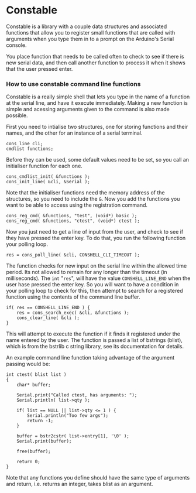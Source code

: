 # Constable

Constable is a library with a couple data structures and associated functions
that allow you to register small functions that are called with arguments when
you type them in to a prompt on the Arduino's Serial console.

You place function that needs to be called often to check to see if there is
new serial data, and then call another function to process it when it shows
that the user pressed enter.

### How to use constable command line functions

Constable is a really simple shell that lets you type in the name of a
function at the serial line, and have it execute immediately. Making a new
function is simple and acessing arguments given to the command is also made
possible.

First you need to intialise two structures, one for storing functions and
their names, and the other for an instance of a serial terminal.

    cons_line cli;
    cmdlist functions;

Before they can be used, some default values need to be set, so you call an
initialiser function for each one.

    cons_cmdlist_init( &functions );
    cons_init_line( &cli, &Serial );

Note that the initialiser functions need the memory address of the structures,
so you need to include the `&`. Now you add the functions you want to be able
to access using the registration command.

    cons_reg_cmd( &functions, "test", (void*) basic );
    cons_reg_cmd( &functions, "ctest", (void*) ctest );

Now you just need to get a line of input from the user, and check to see if
they have pressed the enter key. To do that, you run the following function
your polling loop.

    res = cons_poll_line( &cli, CONSHELL_CLI_TIMEOUT );

The function checks for new input on the serial line within the allowed time
period. Its not allowed to remain for any longer than the timeout (in
milliseconds). The `int` "`res`", will have the value `CONSHELL_LINE_END` when
the user hase pressed the enter key. So you will want to have a condition in
your polling loop to check for this, then attempt to search for a registered
function using the contents of the command line buffer.

    if( res == CONSHELL_LINE_END ) {
        res = cons_search_exec( &cli, &functions );
        cons_clear_line( &cli );
    }

This will attempt to execute the function if it finds it registered under the
name entered by the user. The function is passed a list of bstrings (blist),
which is from the bstrlib c string library, see its documentation for details.

An example command line function taking advantage of the argument passing
would be:


    int ctest( blist list )
    {
        char* buffer;

        Serial.print("Called ctest, has arguments: ");
        Serial.println( list->qty );
        
        if( list == NULL || list->qty <= 1 ) {
            Serial.println("Too few args");
            return -1;
        }

        buffer = bstr2cstr( list->entry[1], '\0' );
        Serial.print(buffer);

        free(buffer);

        return 0;
    }

Note that any functions you define should have the same type of arguments and
return, i.e. returns an integer, takes blist as an argument.

